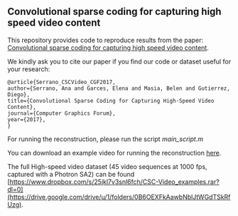 ## Convolutional sparse coding for capturing high speed video content

This repository provides code to reproduce results from the paper: [Convolutional sparse coding for capturing high speed video content](https://ana-serrano.github.io/projects/CSC-Video.html).

We kindly ask you to cite our paper if you find our code or dataset useful for your research: 

```
@article{Serrano_CSCVideo_CGF2017,
author={Serrano, Ana and Garces, Elena and Masia, Belen and Gutierrez, Diego},
title={Convolutional Sparse Coding for Capturing High-Speed Video Content},
journal={Computer Graphics Forum},
year={2017},
}
```

For running the reconstruction, please run the script *main_script.m*

You can download an example video for running the reconstruction [here](https://www.dropbox.com/s/25jkl7v3snl6fch/CSC-Video_examples.rar?dl=0).

The full High-speed video dataset (45 video sequences at 1000 fps, captured with a Photron SA2) can be found [https://www.dropbox.com/s/25jkl7v3snl6fch/CSC-Video_examples.rar?dl=0](https://drive.google.com/drive/u/1/folders/0B6OEXFkAawbNblJtWGdTSkRfUzg).